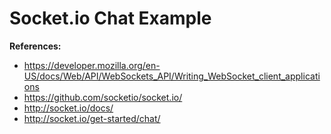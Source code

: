 # Socket.io Chat Example

**References:**
- https://developer.mozilla.org/en-US/docs/Web/API/WebSockets_API/Writing_WebSocket_client_applications
- https://github.com/socketio/socket.io/
- http://socket.io/docs/
- http://socket.io/get-started/chat/
